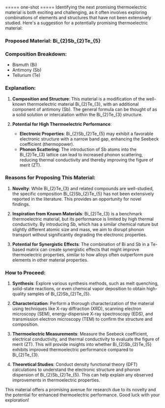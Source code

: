 ===== one-shot =====
Identifying the next promising thermoelectric material is both exciting and challenging, as it often involves exploring combinations of elements and structures that have not been extensively studied. Here's a suggestion for a potentially promising thermoelectric material:

### Proposed Material: Bi_{2}Sb_{2}Te_{5}

### Composition Breakdown:
- Bismuth (Bi)
- Antimony (Sb)
- Tellurium (Te)

### Explanation:
1. **Composition and Structure**: This material is a modification of the well-known thermoelectric material Bi_{2}Te_{3}, with an additional component of antimony (Sb). The general formula can be thought of as a solid solution or intercalation within the Bi_{2}Te_{3} structure.

2. **Potential for High Thermoelectric Performance**:
   - **Electronic Properties**: Bi_{2}Sb_{2}Te_{5} may exhibit a favorable electronic structure with a narrow band gap, enhancing the Seebeck coefficient (thermopower).
   - **Phonon Scattering**: The introduction of Sb atoms into the Bi_{2}Te_{3} lattice can lead to increased phonon scattering, reducing thermal conductivity and thereby improving the figure of merit (ZT).

### Reasons for Proposing This Material:
1. **Novelty**: While Bi_{2}Te_{3} and related compounds are well-studied, the specific composition Bi_{2}Sb_{2}Te_{5} has not been extensively reported in the literature. This provides an opportunity for novel findings.

2. **Inspiration from Known Materials**: Bi_{2}Te_{3} is a benchmark thermoelectric material, but its performance is limited by high thermal conductivity. By introducing Sb, which has a similar chemical nature but slightly different atomic size and mass, we aim to disrupt phonon transport without significantly degrading the electronic properties.

3. **Potential for Synergistic Effects**: The combination of Bi and Sb in a Te-based matrix can create synergistic effects that might improve thermoelectric properties, similar to how alloys often outperform pure elements in other material properties.

### How to Proceed:
1. **Synthesis**: Explore various synthesis methods, such as melt quenching, solid-state reactions, or even chemical vapor deposition to obtain high-quality samples of Bi_{2}Sb_{2}Te_{5}.

2. **Characterization**: Perform a thorough characterization of the material using techniques like X-ray diffraction (XRD), scanning electron microscopy (SEM), energy-dispersive X-ray spectroscopy (EDS), and transmission electron microscopy (TEM) to confirm the structure and composition.

3. **Thermoelectric Measurements**: Measure the Seebeck coefficient, electrical conductivity, and thermal conductivity to evaluate the figure of merit (ZT). This will provide insights into whether Bi_{2}Sb_{2}Te_{5} exhibits improved thermoelectric performance compared to Bi_{2}Te_{3}.

4. **Theoretical Studies**: Conduct density functional theory (DFT) calculations to understand the electronic structure and phonon dispersion of Bi_{2}Sb_{2}Te_{5}. This can help explain any observed improvements in thermoelectric properties.

This material offers a promising avenue for research due to its novelty and the potential for enhanced thermoelectric performance. Good luck with your exploration!


